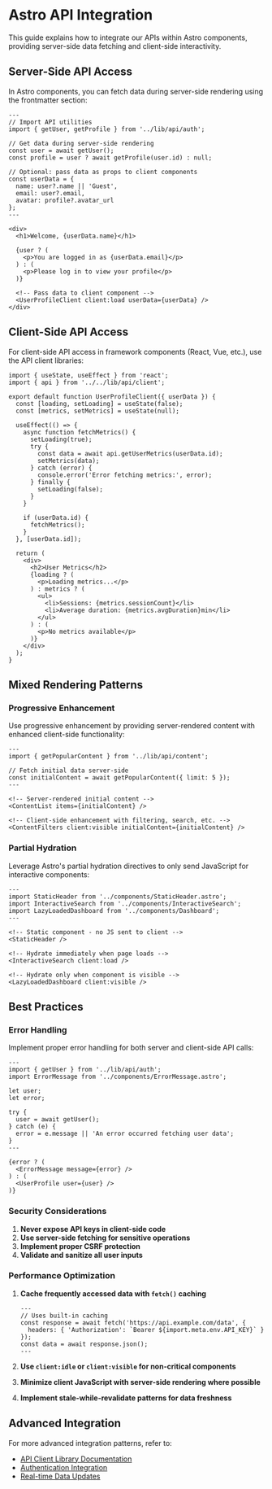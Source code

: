# Astro API Integration

This guide explains how to integrate our APIs within Astro components, providing server-side data fetching and client-side interactivity.

## Server-Side API Access

In Astro components, you can fetch data during server-side rendering using the frontmatter section:

```astro
---
// Import API utilities
import { getUser, getProfile } from '../lib/api/auth';

// Get data during server-side rendering
const user = await getUser();
const profile = user ? await getProfile(user.id) : null;

// Optional: pass data as props to client components
const userData = {
  name: user?.name || 'Guest',
  email: user?.email,
  avatar: profile?.avatar_url
};
---

<div>
  <h1>Welcome, {userData.name}</h1>

  {user ? (
    <p>You are logged in as {userData.email}</p>
  ) : (
    <p>Please log in to view your profile</p>
  )}

  <!-- Pass data to client component -->
  <UserProfileClient client:load userData={userData} />
</div>
```

## Client-Side API Access

For client-side API access in framework components (React, Vue, etc.), use the API client libraries:

```tsx
import { useState, useEffect } from 'react';
import { api } from '../../lib/api/client';

export default function UserProfileClient({ userData }) {
  const [loading, setLoading] = useState(false);
  const [metrics, setMetrics] = useState(null);

  useEffect(() => {
    async function fetchMetrics() {
      setLoading(true);
      try {
        const data = await api.getUserMetrics(userData.id);
        setMetrics(data);
      } catch (error) {
        console.error('Error fetching metrics:', error);
      } finally {
        setLoading(false);
      }
    }

    if (userData.id) {
      fetchMetrics();
    }
  }, [userData.id]);

  return (
    <div>
      <h2>User Metrics</h2>
      {loading ? (
        <p>Loading metrics...</p>
      ) : metrics ? (
        <ul>
          <li>Sessions: {metrics.sessionCount}</li>
          <li>Average duration: {metrics.avgDuration}min</li>
        </ul>
      ) : (
        <p>No metrics available</p>
      )}
    </div>
  );
}
```

## Mixed Rendering Patterns

### Progressive Enhancement

Use progressive enhancement by providing server-rendered content with enhanced client-side functionality:

```astro
---
import { getPopularContent } from '../lib/api/content';

// Fetch initial data server-side
const initialContent = await getPopularContent({ limit: 5 });
---

<!-- Server-rendered initial content -->
<ContentList items={initialContent} />

<!-- Client-side enhancement with filtering, search, etc. -->
<ContentFilters client:visible initialContent={initialContent} />
```

### Partial Hydration

Leverage Astro's partial hydration directives to only send JavaScript for interactive components:

```astro
---
import StaticHeader from '../components/StaticHeader.astro';
import InteractiveSearch from '../components/InteractiveSearch';
import LazyLoadedDashboard from '../components/Dashboard';
---

<!-- Static component - no JS sent to client -->
<StaticHeader />

<!-- Hydrate immediately when page loads -->
<InteractiveSearch client:load />

<!-- Hydrate only when component is visible -->
<LazyLoadedDashboard client:visible />
```

## Best Practices

### Error Handling

Implement proper error handling for both server and client-side API calls:

```astro
---
import { getUser } from '../lib/api/auth';
import ErrorMessage from '../components/ErrorMessage.astro';

let user;
let error;

try {
  user = await getUser();
} catch (e) {
  error = e.message || 'An error occurred fetching user data';
}
---

{error ? (
  <ErrorMessage message={error} />
) : (
  <UserProfile user={user} />
)}
```

### Security Considerations

1. **Never expose API keys in client-side code**
2. **Use server-side fetching for sensitive operations**
3. **Implement proper CSRF protection**
4. **Validate and sanitize all user inputs**

### Performance Optimization

1. **Cache frequently accessed data with `fetch()` caching**
   ```astro
   ---
   // Uses built-in caching
   const response = await fetch('https://api.example.com/data', {
     headers: { 'Authorization': `Bearer ${import.meta.env.API_KEY}` }
   });
   const data = await response.json();
   ---
   ```

2. **Use `client:idle` or `client:visible` for non-critical components**
3. **Minimize client JavaScript with server-side rendering where possible**
4. **Implement stale-while-revalidate patterns for data freshness**

## Advanced Integration

For more advanced integration patterns, refer to:
- [API Client Library Documentation](../clients/javascript.md)
- [Authentication Integration](../auth/integration.md)
- [Real-time Data Updates](../streaming/websockets.md)
